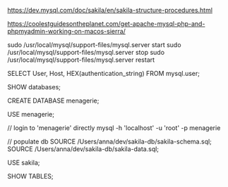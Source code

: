 https://dev.mysql.com/doc/sakila/en/sakila-structure-procedures.html


https://coolestguidesontheplanet.com/get-apache-mysql-php-and-phpmyadmin-working-on-macos-sierra/

sudo /usr/local/mysql/support-files/mysql.server start
sudo /usr/local/mysql/support-files/mysql.server stop
sudo /usr/local/mysql/support-files/mysql.server restart

SELECT User, Host, HEX(authentication_string) FROM mysql.user;

SHOW databases;

CREATE DATABASE menagerie;

USE menagerie;

// login to 'menagerie' directly
mysql -h 'localhost' -u 'root' -p menagerie


// populate db
SOURCE /Users/anna/dev/sakila-db/sakila-schema.sql;
SOURCE /Users/anna/dev/sakila-db/sakila-data.sql;

USE sakila;

SHOW TABLES;